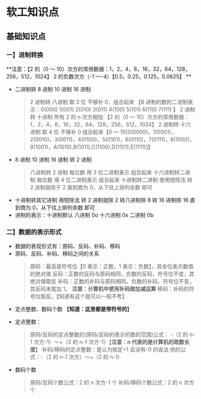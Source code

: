 # 软工知识点

## 基础知识点

### 一】进制转换

**注意：【2 的（0 ～ 10）次方的常用数据：1，2，4，8，16，32，64，128，256，512，1024】 2 的负数次方（-1 ～-4）【0.5，0.25，0.125，0.0625】 **

- 二进制转 8 进制 10 进制 16 进制
  > 2 进制转 八进制 取 3 位 不够补 0，组合起来 【8 进制的数的二进制表示：0(000) 1(001) 2(010) 3(011) 4(100) 5(101) 6(110) 7(111) 】
  > 2 进制转 十进制 所有 2 的 n 次方相加 【2 的（0 ～ 10）次方的常用数据：1，2，4，8，16，32，64，128，256，512，1024】
  > 2 进制转 十六进制 取 4 位 不够补 0 组合起来【0 ～ 15[0(0000)，1(0001)，2(0010)，3(0011)，4(0100)，5(0101)，6(0110)，7(0111)，8(1000)，9(1001)，A(1010),B(1011),C(1100),D(1101),E(1111)]】
- 8 进制 10 进制 16 进制 转 2 进制
  > 八进制转 2 进制 每位数 用 3 位二进制表示 组合起来
  > 十六进制转二进制 每位数 用 4 位二进制表示 组合起来
  > 十进制转二进制 使用短除法 转 2 进制就除于 2 直到商为 0，从下往上排列余数 即可
- 十进制转其它进制 用短除法 转 2 进制就除 2 转八进制除 8 转 16 进制除 16 直到商为 0，从下往上排列余数 即可
- 进制的表示：十进制默认 八进制 0o 十六进制 0x 二进制 0b

### 二】数据的表示形式

- 数据的表现形式有：原码、反码、补码、移码
- 原码、反码、补码、移码之间的关系
  > 原码：最高是符号位【0 表示：正数，1 表示：负数】，其余位表示数值的绝对值
  > 反码：正数的反码与原码相同，负数的反码，符号位不变，其绝对值取反
  > 补码：正数的补码与原码相同，负数的补码，符号位不变，其反码末尾加 1。 **注意：计算机中使用补码做加减运算**
  > 移码：补码的符号位取反。【知道有这个就可以一般不考】
- 定点整数、数码个数 【**知道：这里都是带符号的**】

* 定点整数：
  > 原码/反码的定点整数的(原码/反码的表示的数的范围)公式： -（2 的 n-1 次方-1）～+（2 的 n-1 次方-1）【**注意：n 代表的是计算机的取数长度**】
  > 补码/移码的定点整数：是认为规定+1 且没有-0 的说法 他的公式：-（2 的 n-1 次方）～+（2 的 n-1）

- 数码个数
  > 原码/反码个数公式：2 的 n 次方-1 个
  > 补码/移码个数公式：2 的 n 次方个
